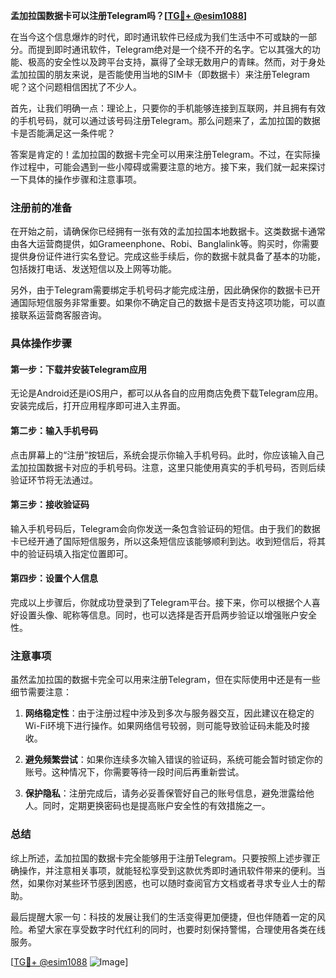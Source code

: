**孟加拉国数据卡可以注册Telegram吗？[[TG💪+ @esim1088](https://t.me/s/esim1088)]**

在当今这个信息爆炸的时代，即时通讯软件已经成为我们生活中不可或缺的一部分。而提到即时通讯软件，Telegram绝对是一个绕不开的名字。它以其强大的功能、极高的安全性以及跨平台支持，赢得了全球无数用户的青睐。然而，对于身处孟加拉国的朋友来说，是否能使用当地的SIM卡（即数据卡）来注册Telegram呢？这个问题相信困扰了不少人。

首先，让我们明确一点：理论上，只要你的手机能够连接到互联网，并且拥有有效的手机号码，就可以通过该号码注册Telegram。那么问题来了，孟加拉国的数据卡是否能满足这一条件呢？

答案是肯定的！孟加拉国的数据卡完全可以用来注册Telegram。不过，在实际操作过程中，可能会遇到一些小障碍或需要注意的地方。接下来，我们就一起来探讨一下具体的操作步骤和注意事项。

### 注册前的准备

在开始之前，请确保你已经拥有一张有效的孟加拉国本地数据卡。这类数据卡通常由各大运营商提供，如Grameenphone、Robi、Banglalink等。购买时，你需要提供身份证件进行实名登记。完成这些手续后，你的数据卡就具备了基本的功能，包括拨打电话、发送短信以及上网等功能。

另外，由于Telegram需要绑定手机号码才能完成注册，因此确保你的数据卡已开通国际短信服务非常重要。如果你不确定自己的数据卡是否支持这项功能，可以直接联系运营商客服咨询。

### 具体操作步骤

#### 第一步：下载并安装Telegram应用
无论是Android还是iOS用户，都可以从各自的应用商店免费下载Telegram应用。安装完成后，打开应用程序即可进入主界面。

#### 第二步：输入手机号码
点击屏幕上的“注册”按钮后，系统会提示你输入手机号码。此时，你应该输入自己孟加拉国数据卡对应的手机号码。注意，这里只能使用真实的手机号码，否则后续验证环节将无法通过。

#### 第三步：接收验证码
输入手机号码后，Telegram会向你发送一条包含验证码的短信。由于我们的数据卡已经开通了国际短信服务，所以这条短信应该能够顺利到达。收到短信后，将其中的验证码填入指定位置即可。

#### 第四步：设置个人信息
完成以上步骤后，你就成功登录到了Telegram平台。接下来，你可以根据个人喜好设置头像、昵称等信息。同时，也可以选择是否开启两步验证以增强账户安全性。

### 注意事项

虽然孟加拉国的数据卡完全可以用来注册Telegram，但在实际使用中还是有一些细节需要注意：

1. **网络稳定性**：由于注册过程中涉及到多次与服务器交互，因此建议在稳定的Wi-Fi环境下进行操作。如果网络信号较弱，则可能导致验证码未能及时接收。
   
2. **避免频繁尝试**：如果你连续多次输入错误的验证码，系统可能会暂时锁定你的账号。这种情况下，你需要等待一段时间后再重新尝试。

3. **保护隐私**：注册完成后，请务必妥善保管好自己的账号信息，避免泄露给他人。同时，定期更换密码也是提高账户安全性的有效措施之一。

### 总结

综上所述，孟加拉国的数据卡完全能够用于注册Telegram。只要按照上述步骤正确操作，并注意相关事项，就能轻松享受到这款优秀即时通讯软件带来的便利。当然，如果你对某些环节感到困惑，也可以随时查阅官方文档或者寻求专业人士的帮助。

最后提醒大家一句：科技的发展让我们的生活变得更加便捷，但也伴随着一定的风险。希望大家在享受数字时代红利的同时，也要时刻保持警惕，合理使用各类在线服务。

[[TG💪+ @esim1088](https://t.me/s/esim1088) ![Image](https://i.postimg.cc/4NQfJmqS/Snipaste-2025-05-13-00-14-12.png)]